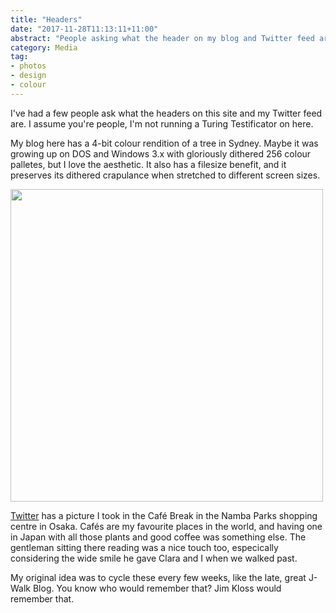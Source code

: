 ```yaml
---
title: "Headers"
date: "2017-11-28T11:13:11+11:00"
abstract: "People asking what the header on my blog and Twitter feed are."
category: Media
tag:
- photos
- design
- colour
---
```

I've had a few people ask what the headers on this site and my Twitter feed are. I assume you're people, I'm not running a Turing Testificator on here.

My blog here has a 4-bit colour rendition of a tree in Sydney. Maybe it was growing up on DOS and Windows 3.x with gloriously dithered 256 colour palletes, but I love the aesthetic. It also has a filesize benefit, and it preserves its dithered crapulance when stretched to different screen sizes.

<p><img src="https://rubenerd.com/files/2017/cafebreak@1x.jpg" srcset="https://rubenerd.com/files/2017/cafebreak@1x.jpg 1x, https://rubenerd.com/files/2017/cafebreak@2x.jpg 2x" alt="" style="width:500px" /></p>

[Twitter] has a picture I took in the Café Break in the Namba Parks shopping centre in Osaka. Cafés are my favourite places in the world, and having one in Japan with all those plants and good coffee was something else. The gentleman sitting there reading was a nice touch too, especically considering the wide smile he gave Clara and I when we walked past.

My original idea was to cycle these every few weeks, like the late, great J-Walk Blog. You know who would remember that? Jim Kloss would remember that.

[Twitter]: https://twitter.com/Rubenerd

